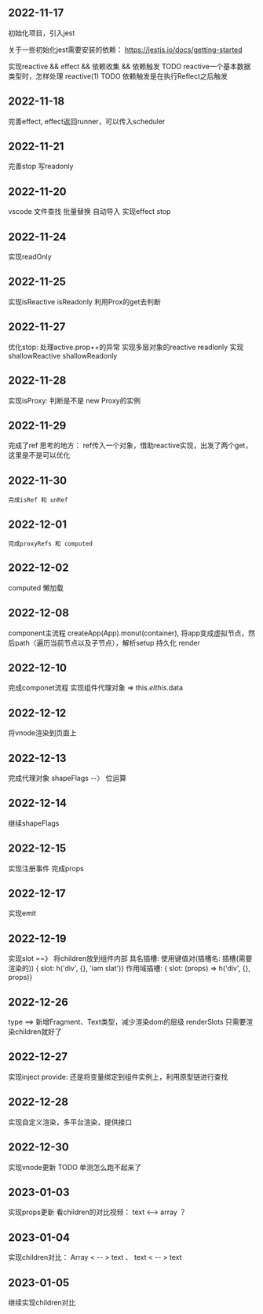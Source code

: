 <!--
 * @Author: xuyong xuyongshuaige@gmail.com
 * @Date: 2022-11-18 16:56:45
 * @LastEditors: xuyong xuyongshuaige@gmail.com
 * @LastEditTime: 2022-11-30 09:26:38
 * @FilePath: \mini-vue-myself\README.md
 * @Description: 这是默认设置,请设置`customMade`, 打开koroFileHeader查看配置 进行设置: https://github.com/OBKoro1/koro1FileHeader/wiki/%E9%85%8D%E7%BD%AE
-->
## 2022-11-17

初始化项目，引入jest

关于一些初始化jest需要安装的依赖： https://jestjs.io/docs/getting-started

实现reactive && effect && 依赖收集 && 依赖触发
 TODO reactive一个基本数据类型时，怎样处理 reactive(1)
 TODO 依赖触发是在执行Reflect之后触发

 ## 2022-11-18
 完善effect, effect返回runner，可以传入scheduler

 ## 2022-11-21
 完善stop
 写readonly
 ## 2022-11-20
 vscode 文件查找 批量替换 自动导入
 实现effect stop

 ## 2022-11-24
 实现readOnly

 ## 2022-11-25
 实现isReactive isReadonly
 利用Prox的get去判断


 ## 2022-11-27
 优化stop: 处理active.prop++的异常
 实现多层对象的reactive readlonly
 实现shallowReactive shallowReadonly
 ## 2022-11-28
  实现isProxy: 判断是不是 new Proxy的实例
 ## 2022-11-29
  完成了ref
  思考的地方：
    ref传入一个对象，借助reactive实现，出发了两个get，这里是不是可以优化

 ## 2022-11-30
    完成isRef 和 unRef
 ## 2022-12-01
    完成proxyRefs 和 computed

 ## 2022-12-02
   computed 懒加载

 ## 2022-12-08
   component主流程
   createApp(App).monut(container), 将app变成虚拟节点，然后path（遍历当前节点以及子节点），解析setup 持久化 render

 ## 2022-12-10
   完成componet流程
   实现组件代理对象 => this.$el this.$data

 ## 2022-12-12
   将vnode渲染到页面上
 ## 2022-12-13
  完成代理对象
  shapeFlags --〉 位运算
 ## 2022-12-14
  继续shapeFlags
 ## 2022-12-15
  实现注册事件
  完成props
 ## 2022-12-17
  实现emit

 ## 2022-12-19
  实现slot ==》 将children放到组件内部
  具名插槽: 使用键值对(插槽名: 插槽(需要渲染的)) { slot: h('div', {}, 'iam slat')}
  作用域插槽: { slot: (props) => h('div', {}, props)}
 ## 2022-12-26
  type ==> 新增Fragment、Text类型，减少渲染dom的层级
  renderSlots 只需要渲染children就好了
 ## 2022-12-27
  实现inject provide: 还是将变量绑定到组件实例上，利用原型链进行查找

 ## 2022-12-28
  实现自定义渲染，多平台渲染，提供接口
 
 ## 2022-12-30
  实现vnode更新
  TODO 单测怎么跑不起来了

 ## 2023-01-03
   实现props更新
   看children的对比视频： text <--> array ？

 ## 2023-01-04
   实现children对比： Array < -- > text 、  text < -- > text

 ## 2023-01-05
   继续实现children对比